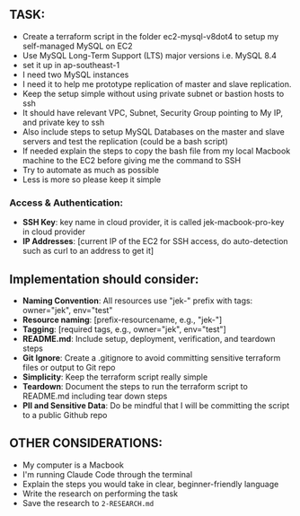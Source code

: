 ## TASK:
- Create a terraform script in the folder ec2-mysql-v8dot4 to setup my self-managed MySQL on EC2
- Use MySQL Long-Term Support (LTS) major versions i.e. MySQL 8.4
- set it up in ap-southeast-1
- I need two MySQL instances
- I need it to help me prototype replication of master and slave replication. 
- Keep the setup simple without using private subnet or bastion hosts to ssh
- It should have relevant VPC, Subnet, Security Group pointing to My IP, and private key to ssh
- Also include steps to setup MySQL Databases on the master and slave servers and test the replication (could be a bash script)
- If needed explain the steps to copy the bash file from my local Macbook machine to the EC2 before giving me the command to SSH
- Try to automate as much as possible 
- Less is more so please keep it simple


### Access & Authentication:
- **SSH Key**: key name in cloud provider, it is called jek-macbook-pro-key in cloud provider
- **IP Addresses**: [current IP of the EC2 for SSH access, do auto-detection such as curl to an address to get it]

<!-- ## EXAMPLES:
- [List any example files in the examples folders and explain how they should be used if any] -->

<!-- ## DOCUMENTATION: -->

## Implementation should consider:
- **Naming Convention**: All resources use "jek-" prefix with tags: owner="jek", env="test"
- **Resource naming**: [prefix-resourcename, e.g., "jek-"]
- **Tagging**: [required tags, e.g., owner="jek", env="test"]
- **README.md**: Include setup, deployment, verification, and teardown steps
- **Git Ignore**: Create a .gitignore to avoid committing sensitive terraform files or output to Git repo
- **Simplicity**: Keep the terraform script really simple
- **Teardown**: Document the steps to run the terraform script to README.md including tear down steps
- **PII and Sensitive Data**: Do be mindful that I will be committing the script to a public Github repo

## OTHER CONSIDERATIONS:
- My computer is a Macbook
- I'm running Claude Code through the terminal
- Explain the steps you would take in clear, beginner-friendly language
- Write the research on performing the task
- Save the research to `2-RESEARCH.md`


